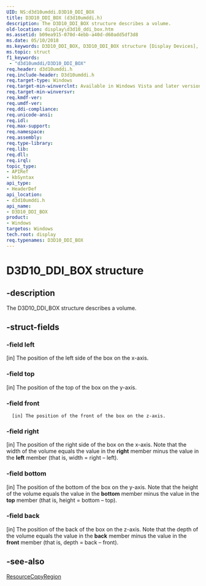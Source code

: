 ```yaml
---
UID: NS:d3d10umddi.D3D10_DDI_BOX
title: D3D10_DDI_BOX (d3d10umddi.h)
description: The D3D10_DDI_BOX structure describes a volume.
old-location: display\d3d10_ddi_box.htm
ms.assetid: b09ea915-070d-4ebb-a40d-d60add5df3d8
ms.date: 05/10/2018
ms.keywords: D3D10_DDI_BOX, D3D10_DDI_BOX structure [Display Devices], UMDisplayDriver_Dx10param_Structs_11ac8e3e-48db-469b-a6e6-d42fd491d56e.xml, d3d10umddi/D3D10_DDI_BOX, display.d3d10_ddi_box
ms.topic: struct
f1_keywords:
 - "d3d10umddi/D3D10_DDI_BOX"
req.header: d3d10umddi.h
req.include-header: D3d10umddi.h
req.target-type: Windows
req.target-min-winverclnt: Available in Windows Vista and later versions of the Windows operating systems.
req.target-min-winversvr: 
req.kmdf-ver: 
req.umdf-ver: 
req.ddi-compliance: 
req.unicode-ansi: 
req.idl: 
req.max-support: 
req.namespace: 
req.assembly: 
req.type-library: 
req.lib: 
req.dll: 
req.irql: 
topic_type:
- APIRef
- kbSyntax
api_type:
- HeaderDef
api_location:
- d3d10umddi.h
api_name:
- D3D10_DDI_BOX
product:
- Windows
targetos: Windows
tech.root: display
req.typenames: D3D10_DDI_BOX
---
```


# D3D10_DDI_BOX structure


## -description


The D3D10_DDI_BOX structure describes a volume.


## -struct-fields




### -field left

[in] The position of the left side of the box on the x-axis.


### -field top

[in] The position of the top of the box on the y-axis.


### -field front


      [in] The position of the front of the box on the z-axis.
     


### -field right

[in] The position of the right side of the box on the x-axis. Note that the width of the volume equals the value in the <b>right</b> member minus the value in the <b>left</b> member (that is, width = right – left). 


### -field bottom

[in] The position of the bottom of the box on the y-axis. Note that the height of the volume equals the value in the <b>bottom</b> member minus the value in the <b>top</b> member (that is, height = bottom – top). 


### -field back

[in] The position of the back of the box on the z-axis. Note that the depth of the volume equals the value in the <b>back</b> member minus the value in the <b>front</b> member (that is, depth = back – front). 


## -see-also




<a href="https://docs.microsoft.com/windows-hardware/drivers/ddi/d3d10umddi/nc-d3d10umddi-pfnd3d10ddi_resourcecopyregion">ResourceCopyRegion</a>
 

 


